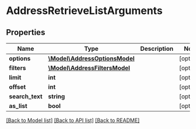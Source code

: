 # AddressRetrieveListArguments

## Properties
Name | Type | Description | Notes
------------ | ------------- | ------------- | -------------
**options** | [**\Model\AddressOptionsModel**](AddressOptionsModel.md) |  | [optional] 
**filters** | [**\Model\AddressFiltersModel**](AddressFiltersModel.md) |  | [optional] 
**limit** | **int** |  | [optional] 
**offset** | **int** |  | [optional] 
**search_text** | **string** |  | [optional] 
**as_list** | **bool** |  | [optional] 

[[Back to Model list]](../README.md#documentation-for-models) [[Back to API list]](../README.md#documentation-for-api-endpoints) [[Back to README]](../README.md)


